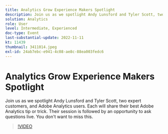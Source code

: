 ```yaml
---
title: Analytics Grow Experience Makers Spotlight
description: Join us as we spotlight Andy Lunsford and Tyler Scott, two expert customers, and Adobe Analytics users. Each will share their best Adobe Analytics tip or trick. Their session is followed by an opportunity to ask questions live. You don't want to miss this.
solution: Analytics
role: User
level: Intermediate, Experienced
doc-type: Event
last-substantial-update: 2022-11-11
kt: 11439
thumbnail: 3411014.jpeg
exl-id: 24ab7ebc-e941-4c08-ae8c-88ea003fedc6
---
```

# Analytics Grow Experience Makers Spotlight

Join us as we spotlight Andy Lunsford and Tyler Scott, two expert customers, and Adobe Analytics users. Each will share their best Adobe Analytics tip or trick. Their session is followed by an opportunity to ask questions live. You don't want to miss this.

>[!VIDEO](https://video.tv.adobe.com/v/3411014/?quality=12&learn=on)
